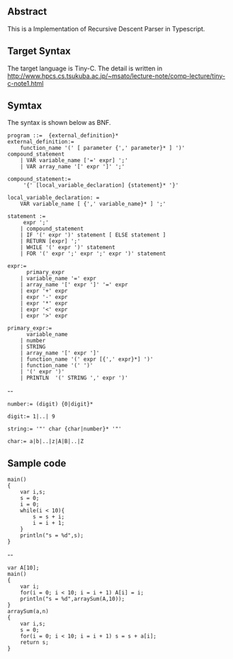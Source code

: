 ﻿## Abstract
This is a Implementation of Recursive Descent Parser in Typescript.

## Target Syntax
The target language is Tiny-C.
The detail is written in 
http://www.hpcs.cs.tsukuba.ac.jp/~msato/lecture-note/comp-lecture/tiny-c-note1.html

## Symtax
The syntax is shown below as BNF.

    program ::=  {external_definition}*
    external_definition:= 
	    function_name '(' [ parameter {',' parameter}* ] ')'  compound_statement
		| VAR variable_name ['=' expr] ';'
		| VAR array_name '[' expr ']' ';'

	compound_statement:= 
		 '{' [local_variable_declaration] {statement}* '}'

	local_variable_declaration: = 
		VAR variable_name [ {',' variable_name}* ] ';'

	statement :=
		 expr ';'
		| compound_statement
		| IF '(' expr ')' statement [ ELSE statement ]
		| RETURN [expr] ';'
		| WHILE '(' expr ')' statement
		| FOR '(' expr ';' expr ';' expr ')' statement

	expr:= 	 
		  primary_expr
		| variable_name '=' expr
		| array_name '[' expr ']' '=' expr
		| expr '+' expr
		| expr '-' expr
		| expr '*' expr
		| expr '<' expr
		| expr '>' expr

	primary_expr:=
		  variable_name
		| number
		| STRING
		| array_name '[' expr ']'
		| function_name '(' expr [{',' expr}*] ')'
		| function_name '(' ')'
		| '(' expr ')'
		| PRINTLN  '(' STRING ',' expr ')'

--


	number:= (digit) {0|digit}*

	digit:= 1|..| 9

	string:= '"' char {char|number}* '"'

	char:= a|b|..|z|A|B|..|Z

## Sample code
	main()
	{
	    var i,s;
	    s = 0;
	    i = 0; 
	    while(i < 10){
	      	s = s + i;
		    i = i + 1;
	    }
	    println("s = %d",s);
	}

--


	var A[10];
	main()
	{
	    var i;
	    for(i = 0; i < 10; i = i + 1) A[i] = i;
	    println("s = %d",arraySum(A,10));
	}
	arraySum(a,n)
	{
	    var i,s;
	    s = 0;
	    for(i = 0; i < 10; i = i + 1) s = s + a[i];
	    return s;
	}